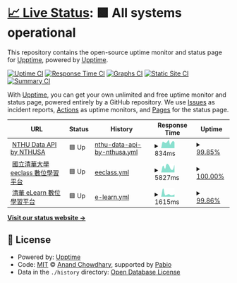 # [📈 Live Status](https://status.nthusa.tw): <!--live status--> **🟩 All systems operational**

This repository contains the open-source uptime monitor and status page for [Upptime](https://upptime.js.org), powered by [Upptime](https://github.com/upptime/upptime).

[![Uptime CI](https://github.com/NTHU-SA/upptime/workflows/Uptime%20CI/badge.svg)](https://github.com/NTHU-SA/upptime/actions?query=workflow%3A%22Uptime+CI%22)
[![Response Time CI](https://github.com/NTHU-SA/upptime/workflows/Response%20Time%20CI/badge.svg)](https://github.com/NTHU-SA/upptime/actions?query=workflow%3A%22Response+Time+CI%22)
[![Graphs CI](https://github.com/NTHU-SA/upptime/workflows/Graphs%20CI/badge.svg)](https://github.com/NTHU-SA/upptime/actions?query=workflow%3A%22Graphs+CI%22)
[![Static Site CI](https://github.com/NTHU-SA/upptime/workflows/Static%20Site%20CI/badge.svg)](https://github.com/NTHU-SA/upptime/actions?query=workflow%3A%22Static+Site+CI%22)
[![Summary CI](https://github.com/NTHU-SA/upptime/workflows/Summary%20CI/badge.svg)](https://github.com/NTHU-SA/upptime/actions?query=workflow%3A%22Summary+CI%22)

With [Upptime](https://upptime.js.org), you can get your own unlimited and free uptime monitor and status page, powered entirely by a GitHub repository. We use [Issues](https://github.com/upptime/upptime/issues) as incident reports, [Actions](https://github.com/NTHU-SA/upptime/actions) as uptime monitors, and [Pages](https://status.nthusa.tw) for the status page.

<!--start: status pages-->
<!-- This summary is generated by Upptime (https://github.com/upptime/upptime) -->
<!-- Do not edit this manually, your changes will be overwritten -->
<!-- prettier-ignore -->
| URL | Status | History | Response Time | Uptime |
| --- | ------ | ------- | ------------- | ------ |
| <img alt="" src="https://icons.duckduckgo.com/ip3/api.nthusa.tw.ico" height="13"> [NTHU Data API by NTHUSA](https://api.nthusa.tw) | 🟩 Up | [nthu-data-api-by-nthusa.yml](https://github.com/NTHU-SA/upptime/commits/HEAD/history/nthu-data-api-by-nthusa.yml) | <details><summary><img alt="Response time graph" src="./graphs/nthu-data-api-by-nthusa/response-time-week.png" height="20"> 834ms</summary><br><a href="https://status.nthusa.tw/history/nthu-data-api-by-nthusa"><img alt="Response time 797" src="https://img.shields.io/endpoint?url=https%3A%2F%2Fraw.githubusercontent.com%2FNTHU-SA%2Fupptime%2FHEAD%2Fapi%2Fnthu-data-api-by-nthusa%2Fresponse-time.json"></a><br><a href="https://status.nthusa.tw/history/nthu-data-api-by-nthusa"><img alt="24-hour response time 1113" src="https://img.shields.io/endpoint?url=https%3A%2F%2Fraw.githubusercontent.com%2FNTHU-SA%2Fupptime%2FHEAD%2Fapi%2Fnthu-data-api-by-nthusa%2Fresponse-time-day.json"></a><br><a href="https://status.nthusa.tw/history/nthu-data-api-by-nthusa"><img alt="7-day response time 834" src="https://img.shields.io/endpoint?url=https%3A%2F%2Fraw.githubusercontent.com%2FNTHU-SA%2Fupptime%2FHEAD%2Fapi%2Fnthu-data-api-by-nthusa%2Fresponse-time-week.json"></a><br><a href="https://status.nthusa.tw/history/nthu-data-api-by-nthusa"><img alt="30-day response time 897" src="https://img.shields.io/endpoint?url=https%3A%2F%2Fraw.githubusercontent.com%2FNTHU-SA%2Fupptime%2FHEAD%2Fapi%2Fnthu-data-api-by-nthusa%2Fresponse-time-month.json"></a><br><a href="https://status.nthusa.tw/history/nthu-data-api-by-nthusa"><img alt="1-year response time 806" src="https://img.shields.io/endpoint?url=https%3A%2F%2Fraw.githubusercontent.com%2FNTHU-SA%2Fupptime%2FHEAD%2Fapi%2Fnthu-data-api-by-nthusa%2Fresponse-time-year.json"></a></details> | <details><summary><a href="https://status.nthusa.tw/history/nthu-data-api-by-nthusa">99.85%</a></summary><a href="https://status.nthusa.tw/history/nthu-data-api-by-nthusa"><img alt="All-time uptime 99.97%" src="https://img.shields.io/endpoint?url=https%3A%2F%2Fraw.githubusercontent.com%2FNTHU-SA%2Fupptime%2FHEAD%2Fapi%2Fnthu-data-api-by-nthusa%2Fuptime.json"></a><br><a href="https://status.nthusa.tw/history/nthu-data-api-by-nthusa"><img alt="24-hour uptime 100.00%" src="https://img.shields.io/endpoint?url=https%3A%2F%2Fraw.githubusercontent.com%2FNTHU-SA%2Fupptime%2FHEAD%2Fapi%2Fnthu-data-api-by-nthusa%2Fuptime-day.json"></a><br><a href="https://status.nthusa.tw/history/nthu-data-api-by-nthusa"><img alt="7-day uptime 99.85%" src="https://img.shields.io/endpoint?url=https%3A%2F%2Fraw.githubusercontent.com%2FNTHU-SA%2Fupptime%2FHEAD%2Fapi%2Fnthu-data-api-by-nthusa%2Fuptime-week.json"></a><br><a href="https://status.nthusa.tw/history/nthu-data-api-by-nthusa"><img alt="30-day uptime 99.97%" src="https://img.shields.io/endpoint?url=https%3A%2F%2Fraw.githubusercontent.com%2FNTHU-SA%2Fupptime%2FHEAD%2Fapi%2Fnthu-data-api-by-nthusa%2Fuptime-month.json"></a><br><a href="https://status.nthusa.tw/history/nthu-data-api-by-nthusa"><img alt="1-year uptime 99.98%" src="https://img.shields.io/endpoint?url=https%3A%2F%2Fraw.githubusercontent.com%2FNTHU-SA%2Fupptime%2FHEAD%2Fapi%2Fnthu-data-api-by-nthusa%2Fuptime-year.json"></a></details>
| <img alt="" src="https://icons.duckduckgo.com/ip3/eeclass.nthu.edu.tw.ico" height="13"> [國立清華大學 eeclass 數位學習平台](https://eeclass.nthu.edu.tw/) | 🟩 Up | [eeclass.yml](https://github.com/NTHU-SA/upptime/commits/HEAD/history/eeclass.yml) | <details><summary><img alt="Response time graph" src="./graphs/eeclass/response-time-week.png" height="20"> 5827ms</summary><br><a href="https://status.nthusa.tw/history/eeclass"><img alt="Response time 4057" src="https://img.shields.io/endpoint?url=https%3A%2F%2Fraw.githubusercontent.com%2FNTHU-SA%2Fupptime%2FHEAD%2Fapi%2Feeclass%2Fresponse-time.json"></a><br><a href="https://status.nthusa.tw/history/eeclass"><img alt="24-hour response time 4089" src="https://img.shields.io/endpoint?url=https%3A%2F%2Fraw.githubusercontent.com%2FNTHU-SA%2Fupptime%2FHEAD%2Fapi%2Feeclass%2Fresponse-time-day.json"></a><br><a href="https://status.nthusa.tw/history/eeclass"><img alt="7-day response time 5827" src="https://img.shields.io/endpoint?url=https%3A%2F%2Fraw.githubusercontent.com%2FNTHU-SA%2Fupptime%2FHEAD%2Fapi%2Feeclass%2Fresponse-time-week.json"></a><br><a href="https://status.nthusa.tw/history/eeclass"><img alt="30-day response time 4895" src="https://img.shields.io/endpoint?url=https%3A%2F%2Fraw.githubusercontent.com%2FNTHU-SA%2Fupptime%2FHEAD%2Fapi%2Feeclass%2Fresponse-time-month.json"></a><br><a href="https://status.nthusa.tw/history/eeclass"><img alt="1-year response time 4057" src="https://img.shields.io/endpoint?url=https%3A%2F%2Fraw.githubusercontent.com%2FNTHU-SA%2Fupptime%2FHEAD%2Fapi%2Feeclass%2Fresponse-time-year.json"></a></details> | <details><summary><a href="https://status.nthusa.tw/history/eeclass">100.00%</a></summary><a href="https://status.nthusa.tw/history/eeclass"><img alt="All-time uptime 73.31%" src="https://img.shields.io/endpoint?url=https%3A%2F%2Fraw.githubusercontent.com%2FNTHU-SA%2Fupptime%2FHEAD%2Fapi%2Feeclass%2Fuptime.json"></a><br><a href="https://status.nthusa.tw/history/eeclass"><img alt="24-hour uptime 100.00%" src="https://img.shields.io/endpoint?url=https%3A%2F%2Fraw.githubusercontent.com%2FNTHU-SA%2Fupptime%2FHEAD%2Fapi%2Feeclass%2Fuptime-day.json"></a><br><a href="https://status.nthusa.tw/history/eeclass"><img alt="7-day uptime 100.00%" src="https://img.shields.io/endpoint?url=https%3A%2F%2Fraw.githubusercontent.com%2FNTHU-SA%2Fupptime%2FHEAD%2Fapi%2Feeclass%2Fuptime-week.json"></a><br><a href="https://status.nthusa.tw/history/eeclass"><img alt="30-day uptime 100.00%" src="https://img.shields.io/endpoint?url=https%3A%2F%2Fraw.githubusercontent.com%2FNTHU-SA%2Fupptime%2FHEAD%2Fapi%2Feeclass%2Fuptime-month.json"></a><br><a href="https://status.nthusa.tw/history/eeclass"><img alt="1-year uptime 77.88%" src="https://img.shields.io/endpoint?url=https%3A%2F%2Fraw.githubusercontent.com%2FNTHU-SA%2Fupptime%2FHEAD%2Fapi%2Feeclass%2Fuptime-year.json"></a></details>
| <img alt="" src="https://icons.duckduckgo.com/ip3/elearn.nthu.edu.tw.ico" height="13"> [清華 eLearn 數位學習平台](https://elearn.nthu.edu.tw/) | 🟩 Up | [e-learn.yml](https://github.com/NTHU-SA/upptime/commits/HEAD/history/e-learn.yml) | <details><summary><img alt="Response time graph" src="./graphs/e-learn/response-time-week.png" height="20"> 1615ms</summary><br><a href="https://status.nthusa.tw/history/e-learn"><img alt="Response time 1914" src="https://img.shields.io/endpoint?url=https%3A%2F%2Fraw.githubusercontent.com%2FNTHU-SA%2Fupptime%2FHEAD%2Fapi%2Fe-learn%2Fresponse-time.json"></a><br><a href="https://status.nthusa.tw/history/e-learn"><img alt="24-hour response time 1595" src="https://img.shields.io/endpoint?url=https%3A%2F%2Fraw.githubusercontent.com%2FNTHU-SA%2Fupptime%2FHEAD%2Fapi%2Fe-learn%2Fresponse-time-day.json"></a><br><a href="https://status.nthusa.tw/history/e-learn"><img alt="7-day response time 1615" src="https://img.shields.io/endpoint?url=https%3A%2F%2Fraw.githubusercontent.com%2FNTHU-SA%2Fupptime%2FHEAD%2Fapi%2Fe-learn%2Fresponse-time-week.json"></a><br><a href="https://status.nthusa.tw/history/e-learn"><img alt="30-day response time 2153" src="https://img.shields.io/endpoint?url=https%3A%2F%2Fraw.githubusercontent.com%2FNTHU-SA%2Fupptime%2FHEAD%2Fapi%2Fe-learn%2Fresponse-time-month.json"></a><br><a href="https://status.nthusa.tw/history/e-learn"><img alt="1-year response time 1914" src="https://img.shields.io/endpoint?url=https%3A%2F%2Fraw.githubusercontent.com%2FNTHU-SA%2Fupptime%2FHEAD%2Fapi%2Fe-learn%2Fresponse-time-year.json"></a></details> | <details><summary><a href="https://status.nthusa.tw/history/e-learn">99.86%</a></summary><a href="https://status.nthusa.tw/history/e-learn"><img alt="All-time uptime 99.54%" src="https://img.shields.io/endpoint?url=https%3A%2F%2Fraw.githubusercontent.com%2FNTHU-SA%2Fupptime%2FHEAD%2Fapi%2Fe-learn%2Fuptime.json"></a><br><a href="https://status.nthusa.tw/history/e-learn"><img alt="24-hour uptime 98.99%" src="https://img.shields.io/endpoint?url=https%3A%2F%2Fraw.githubusercontent.com%2FNTHU-SA%2Fupptime%2FHEAD%2Fapi%2Fe-learn%2Fuptime-day.json"></a><br><a href="https://status.nthusa.tw/history/e-learn"><img alt="7-day uptime 99.86%" src="https://img.shields.io/endpoint?url=https%3A%2F%2Fraw.githubusercontent.com%2FNTHU-SA%2Fupptime%2FHEAD%2Fapi%2Fe-learn%2Fuptime-week.json"></a><br><a href="https://status.nthusa.tw/history/e-learn"><img alt="30-day uptime 99.97%" src="https://img.shields.io/endpoint?url=https%3A%2F%2Fraw.githubusercontent.com%2FNTHU-SA%2Fupptime%2FHEAD%2Fapi%2Fe-learn%2Fuptime-month.json"></a><br><a href="https://status.nthusa.tw/history/e-learn"><img alt="1-year uptime 99.51%" src="https://img.shields.io/endpoint?url=https%3A%2F%2Fraw.githubusercontent.com%2FNTHU-SA%2Fupptime%2FHEAD%2Fapi%2Fe-learn%2Fuptime-year.json"></a></details>

<!--end: status pages-->

[**Visit our status website →**](https://status.nthusa.tw)

## 📄 License

- Powered by: [Upptime](https://github.com/upptime/upptime)
- Code: [MIT](./LICENSE) © [Anand Chowdhary](https://anandchowdhary.com), supported by [Pabio](https://pabio.com)
- Data in the `./history` directory: [Open Database License](https://opendatacommons.org/licenses/odbl/1-0/)
